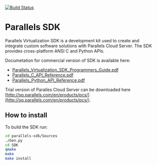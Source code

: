[![Build Status](https://travis-ci.org/Parallels/parallels-sdk.png?branch=master)](https://travis-ci.org/Parallels/parallels-sdk)

Parallels SDK
=============

Parallels Virtualization SDK is a development kit used to create and integrate custom software solutions with Parallels Cloud Server. The SDK provides cross-platform ANSI C and
Python APIs.

Documetation for commercial version of SDK is available here:

- [Parallels_Virtualization_SDK_Programmers_Guide.pdf](http://download.parallels.com/doc/pcs/pdf/Parallels_Virtualization_SDK_Programmers_Guide.pdf)
- [Parallels_C_API_Reference.pdf](http://download.parallels.com/doc/pcs/pdf/Parallels_C_API_Reference.pdf)
- [Parallels_Python_API_Reference.pdf](http://download.parallels.com/doc/pcs/pdf/Parallels_Python_API_Reference.pdf)

Trial version of Paralles Cloud Server can be downloaded here [http://sp.parallels.com/en/products/pcs/](http://sp.parallels.com/en/products/pcs/).

How to install
--------------
To build the SDK run:

```bash
cd parallels-sdk/Sources
./Gen.py
cd SDK
qmake
make
make install
```

